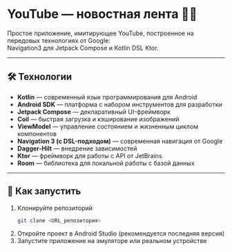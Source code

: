# YouTube — новостная лента 🚀📰

Простое приложение, имитирующее YouTube, построенное на передовых технологиях от Google:  
Navigation3 для Jetpack Compose и Kotlin DSL Ktor.

---

## 🛠 Технологии

- **Kotlin** — современный язык программирования для Android
- **Android SDK** — платформа с набором инструментов для разработки
- **Jetpack Compose** — декларативный UI-фреймворк
- **Coil** — быстрая загрузка и кэширование изображений
- **ViewModel** — управление состоянием и жизненным циклом компонентов
- **Navigation 3 (с DSL-подходом)** — современная навигация от Google
- **Dagger-Hilt** — внедрение зависимостей
- **Ktor** — фреймворк для работы с API от JetBrains
- **Room** — библиотека для локальной работы с базой данных

---

## 🚀 Как запустить

1. Клонируйте репозиторий
   ```bash
   git clone <URL_репозитория>

2. Откройте проект в Android Studio (рекомендуется последняя версия)
3. Запустите приложение на эмуляторе или реальном устройстве
